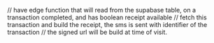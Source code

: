 // have edge function that will read from the supabase table, on a transaction completed, and has boolean receipt available
// fetch this transaction and build the receipt, the sms is sent with identifier of the transaction
// the signed url will be build at time of visit.
